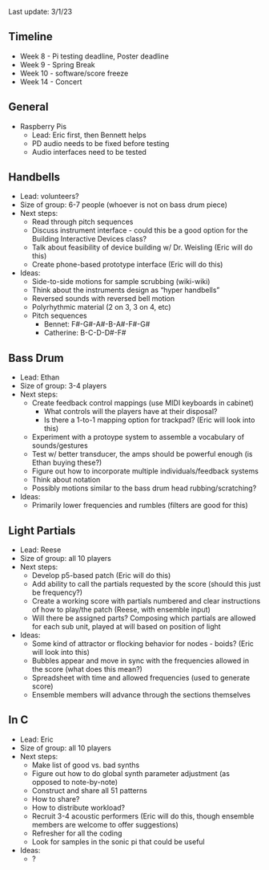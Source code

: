 Last update: 3/1/23

## Timeline
- Week 8 - Pi testing deadline, Poster deadline
- Week 9 - Spring Break
- Week 10 - software/score freeze
- Week 14 - Concert

## General
- Raspberry Pis
	- Lead: Eric first, then Bennett helps
	- PD audio needs to be fixed before testing
	- Audio interfaces need to be tested

## Handbells
- Lead: volunteers?
- Size of group: 6-7 people (whoever is not on bass drum piece)
- Next steps:
	- Read through pitch sequences
	- Discuss instrument interface - could this be a good option for the Building Interactive Devices class?
	- Talk about feasibility of device building w/ Dr. Weisling (Eric will do this)
	- Create phone-based prototype interface (Eric will do this)
- Ideas:
	- Side-to-side motions for sample scrubbing (wiki-wiki)
	- Think about the instruments design as “hyper handbells”
	- Reversed sounds with reversed bell motion
	- Polyrhythmic material (2 on 3, 3 on 4, etc)
	- Pitch sequences
		- Bennet: F#-G#-A#-B-A#-F#-G#
		- Catherine: B-C-D-D#-F#

## Bass Drum
- Lead: Ethan
- Size of group: 3-4 players
- Next steps:
	- Create feedback control mappings (use MIDI keyboards in cabinet)
		- What controls will the players have at their disposal?
		- Is there a 1-to-1 mapping option for trackpad? (Eric will look into this)
	- Experiment with a protoype system to assemble a vocabulary of sounds/gestures
	- Test w/ better transducer, the amps should be powerful enough (is Ethan buying these?)
	- Figure out how to incorporate multiple individuals/feedback systems
	- Think about notation
	- Possibly motions similar to the bass drum head rubbing/scratching?
- Ideas:
	- Primarily lower frequencies and rumbles (filters are good for this)

## Light Partials
- Lead: Reese
- Size of group: all 10 players
- Next steps:
	- Develop p5-based patch (Eric will do this)
	- Add ability to call the partials requested by the score (should this just be frequency?)
	- Create a working score with partials numbered and clear instructions of how to play/the patch (Reese, with ensemble input)
	- Will there be assigned parts? Composing which partials are allowed for each sub unit, played at will based on position of light
- Ideas:
	- Some kind of attractor or flocking behavior for nodes - boids? (Eric will look into this)
	- Bubbles appear and move in sync with the frequencies allowed in the score (what does this mean?)
	- Spreadsheet with time and allowed frequencies (used to generate score)
	- Ensemble members will advance through the sections themselves

## In C
- Lead: Eric
- Size of group: all 10 players
- Next steps:
	- Make list of good vs. bad synths
	- Figure out how to do global synth parameter adjustment (as opposed to note-by-note)
	- Construct and share all 51 patterns
	- How to share?
	- How to distribute workload?
	- Recruit 3-4 acoustic performers (Eric will do this, though ensemble members are welcome to offer suggestions)
	- Refresher for all the coding
	- Look for samples in the sonic pi that could be useful
- Ideas:
	- ?